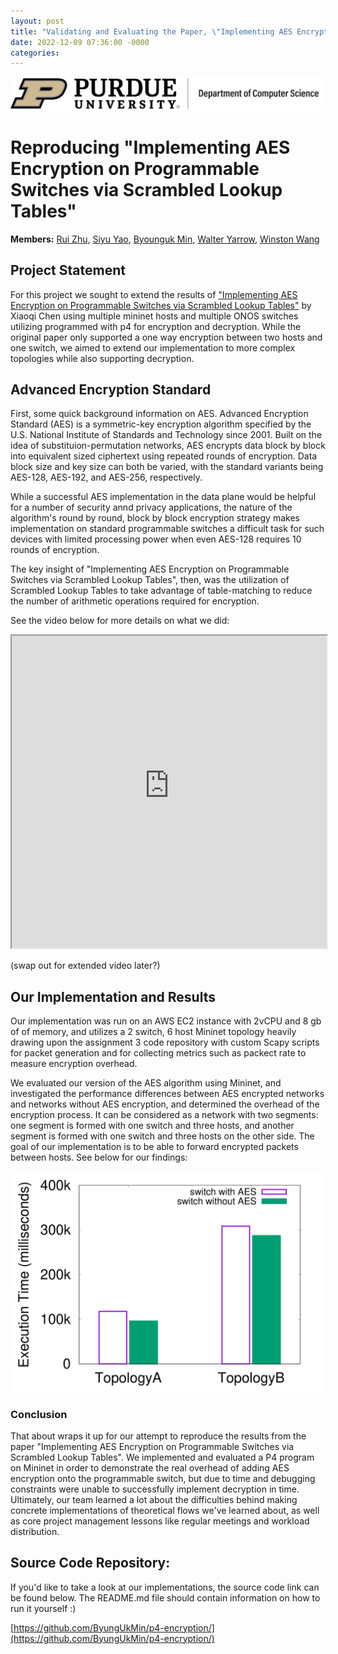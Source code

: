 ```yaml
---
layout: post
title: "Validating and Evaluating the Paper, \"Implementing AES Encryption on Programmable Switches via Scrambled Lookup\""
date: 2022-12-09 07:36:00 -0000
categories: 
---
```


![Purdue CS Logo](https://github.com/Winston-Wang-01/Winston-Wang-01.github.io/blob/gh-pages/purdue-cs-logo.jpg?raw=true)

# Reproducing "Implementing AES Encryption on Programmable Switches via Scrambled Lookup Tables"

**Members:** [Rui Zhu](zhu1054@purdue.edu), [Siyu Yao](yao269@purdue.edu), [Byounguk Min]( min87@purdue.edu), [Walter Yarrow](wyarrow@purdue.edu), [Winston Wang](wang4362@purdue.edu)

## Project Statement

For this project we sought to extend the results of ["Implementing AES Encryption on Programmable Switches via Scrambled Lookup Tables"](https://www.cs.princeton.edu/~xiaoqic/documents/paper-P4AES-SPIN20.pdf) by Xiaoqi Chen using multiple mininet hosts and multiple ONOS switches utilizing programmed with p4 for encryption and decryption. While the original paper only supported a one way encryption between two hosts and one switch, we aimed to extend our implementation to more complex topologies while also supporting decryption.

## Advanced Encryption Standard

First, some quick background information on AES. Advanced Encryption Standard (AES) is a symmetric-key encryption algorithm specified by the U.S. National Institute of Standards and Technology since 2001. Built on the idea of substituion-permutation networks, AES encrypts data block by block into equivalent sized ciphertext using repeated rounds of encryption. Data block size and key size can both be varied, with the standard variants being AES-128, AES-192, and AES-256, respectively.

While a successful AES implementation in the data plane would be helpful for a number of security annd privacy applications, the nature of the algorithm's round by round, block by block encryption strategy makes implementation on standard programmable switches a difficult task for such devices with limited processing power when even AES-128 requires 10 rounds of encryption.

The key insight of "Implementing AES Encryption on Programmable Switches via Scrambled Lookup Tables", then, was the utilization of Scrambled Lookup Tables to take advantage of table-matching to reduce the number of arithmetic operations required for encryption.

See the video below for more details on what we did:

  <iframe width="100%" height="500" src="https://user-images.githubusercontent.com/54554850/206820592-9539976f-6244-45ae-8c9f-3cb065afaa5c.mp4"
          ></iframe>

(swap out for extended video later?)


## Our Implementation and Results

Our implementation was run on an AWS EC2 instance with 2vCPU and 8 gb of of memory, and utilizes a 2 switch, 6 host Mininet topology heavily drawing upon the assignment 3 code repository with custom Scapy scripts for packet generation and for collecting metrics such as packect rate to measure encryption overhead.

We evaluated our version of the AES algorithm using Mininet, and investigated the performance differences between AES encrypted networks and networks without AES encryption, and determined the overhead of the encryption process. It can be considered as a network with two segments: one segment is formed with one switch and three hosts, and another segment is formed with one switch and three hosts on the other side. The goal of our implementation is to be able to forward encrypted packets between hosts. See below for our findings:

![AES Result](https://github.com/Winston-Wang-01/Winston-Wang-01.github.io/blob/gh-pages/docs/_posts/AESresult.jpg?raw=true)

### Conclusion
That about wraps it up for our attempt to reproduce the results from the paper "Implementing AES Encryption on Programmable Switches via Scrambled Lookup Tables". We implemented and evaluated a P4 program on Mininet in order to demonstrate the real overhead of adding AES encryption onto the programmable switch, but due to time and debugging constraints were unable to successfully implement decryption in time. Ultimately, our team learned a lot about the difficulties behind making concrete implementations of theoretical flows we've learned about, as well as core project management lessons like regular meetings and workload distribution.

## Source Code Repository: 
If you'd like to take a look at our implementations, the source code link can be found below. The README.md file should contain information on how to run it yourself :)

[https://github.com/ByungUkMin/p4-encryption/](https://github.com/ByungUkMin/p4-encryption/)


